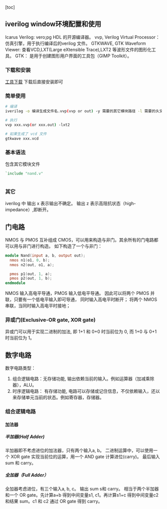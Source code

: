 [toc]
## iverilog window环境配置和使用
Icarus Verilog: vero;pg HDL 的开源编译器。
vvp, Verilog Virtual Processor： 仿真引擎，用于执行编译后的verilog 文件。
GTKWAVE, GTK Waveform Viewer: 查看VCD,LXT(Large eXtensible Trace),LXT2 等波形文件的图形化工具。
GTK： 是用于创建图形用户界面的工具包（GIMP Toolkit）。

### 下载和安装
[工具下载](http://bleyer.org/icarus/)
下载后直接安装即可

### 简单使用
```bash
# 编译
iverilog -o 编译生成文件名.vvp(vvp or out) -y 需要的其它模块路径 -l 需要的头文件路径 相关iverilog文件.v

# 执行
vvp xxx.vvp(or xxx.out) -lxt2

# 如果生成了 vcd 文件
gtkwave xxx.vcd
```

### 基本语法
包含其它模块文件
```verilog
`include "nand.v"
```

```
```

### 其它
iverilog 中
输出 x 表示输出不确定。
输出 z 表示高阻抗状态（high-impedance）,即断开。

## 门电路
NMOS 与 PMOS 互补组成 CMOS，可以用来构造与非门。其余所有的门电路都可以用与非门进行构造。 如下构造了一个与非门：
```verilog
module Nand(input a, b, output out);
  nmos n1(o1, 0, b);
  nmos n2(out, o1, a);

  pmos p1(out, 1, a);
  pmos p2(out, 1, b);
endmodule
```
NMOS 输入高电平导通，PMOS 输入低电平导通。
因此可以将两个 PMOS 并联，只要有一个低电平输入即可导通， 同时输入高电平时断开；
将两个 NMOS 串联，当同时输入高电平时接地；

### 异或门(Exclusive-OR gate, XOR gate)
异或门可以用于实现二进制的加法, 即 1+1 和 0+0 时当前位为 0, 而 1+0 与 0+1 时当前位为 1。

## 数字电路
数字电路类型：
1. 组合逻辑电路：无存储功能, 输出依赖当前的输入。例如运算器（加减乘除器），ALU。
2. 时序逻辑电路： 有存储功能, 电路可以存储或记住信息，不仅依赖输入，还以来存储单元当前的状态。例如寄存器，存储器。
### 组合逻辑电路
#### 加法器
##### 半加器(Half Adder)
半加器即不考虑进位的加法器，只有两个输入a, b。
二进制运算中，可以使用一个 XOR gate 实现当前位的运算，用一个 AND gate 计算进位(carry)。
最后输入 sum 和 carry。
##### 全加器（Full Adder）
全加器考虑进位，有三个输入a, b, c。
输出 sum s和 carry。
相当于两个半加器和一个 OR gate。先计算a+b 得到中间变量s1, c1。再计算s1+c 得到中间变量c2 和结果 sum。c1 和 c2 通过 OR gate 得到 carry。